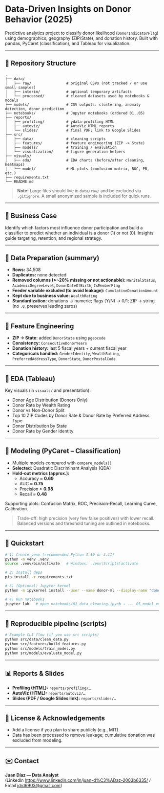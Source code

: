 # Data-Driven Insights on Donor Behavior (2025)

Predictive analytics project to classify donor likelihood (`DonorIndicatorFlag`) using demographics, geography (ZIP/State), and donation history.
Built with pandas, PyCaret (classification), and Tableau for visualization.

---

## 📁 Repository Structure

```
.
├── data/
│   ├── raw/                # original CSVs (not tracked / or use small samples)
│   ├── interim/            # optional temporary artifacts
│   └── processed/          # cleaned datasets used by notebooks & models
├── models/                 # CSV outputs: clustering, anomaly detection, donor prediction
├── notebooks/              # Jupyter notebooks (ordered 01..05)
├── reports/
│   ├── profiling/          # ydata-profiling HTML
│   ├── autoviz/            # AutoViz HTML reports
│   └── slides/             # final PDF; link to Google Slides
├── src/
│   ├── data/               # cleaning scripts
│   ├── features/           # feature engineering (ZIP -> State)
│   ├── models/             # training / evaluation
│   └── visualization/      # figure generation helpers
├── visuals/
│   ├── eda/                # EDA charts (before/after cleaning, heatmaps)
│   └── model/              # ML plots (confusion matrix, ROC, PR, etc.)
├── requirements.txt
└── README.md
```

> **Note:** Large files should live in `data/raw/` and be excluded via `.gitignore`. A small anonymized sample is included for quick runs.

---

## 🎯 Business Case

Identify which factors most influence donor participation and build a classifier to predict whether an individual is a donor (1) or not (0). Insights guide targeting, retention, and regional strategy.

---

## 🧹 Data Preparation (summary)

- **Rows:** 34,508  
- **Duplicates:** none detected  
- **Removed columns (>\~20% missing or not actionable):** `MaritalStatus`, `AcademicDegreeLevel`, `DonorDateOfBirth`, `IsMemberFlag`  
- **Feeder variable excluded (to avoid leakage):** `CumulativeDonationAmount`  
- **Kept due to business value:** `WealthRating`  
- **Standardization:** donations → numeric; flags (Y/N) → 0/1; ZIP → string (no `.0`, preserves leading zeros)

---

## 🧱 Feature Engineering

- **ZIP → State:** added `DonorState` using `pgeocode`
- **Consistency:** `ConsecutiveDonorYears`
- **Donation history:** last 5 fiscal years + current fiscal year
- **Categoricals handled:** `GenderIdentity`, `WealthRating`, `PreferredAddressType`, `DonorState`, `DonorPostalCode`

---

## 🔎 EDA (Tableau)

Key visuals (in `visuals/` and presentation):
- Donor Age Distribution (Donors Only)
- Donor Rate by Wealth Rating
- Donor vs Non-Donor Split
- Top 10 ZIP Codes by Donor Rate & Donor Rate by Preferred Address Type
- Donor Distribution by State
- Donor Rate by Gender Identity

---

## 🤖 Modeling (PyCaret – Classification)

- Multiple models compared with `compare_models()`
- **Selected:** Quadratic Discriminant Analysis (QDA)
- **Hold-out metrics (approx.):**
  - Accuracy ≈ **0.69**
  - AUC ≈ **0.75**
  - Precision ≈ **0.98**
  - Recall ≈ **0.48**

Supporting plots: Confusion Matrix, ROC, Precision-Recall, Learning Curve, Calibration.

> Trade-off: high precision (very few false positives) with lower recall. Balanced versions and threshold tuning are outlined in notebooks.

---

## 🚀 Quickstart

```bash
# 1) Create venv (recommended Python 3.10 or 3.11)
python -m venv .venv
source .venv/bin/activate   # Windows: .venv\Scripts\activate

# 2) Install deps
pip install -r requirements.txt

# 3) (Optional) Jupyter kernel
python -m ipykernel install --user --name donor-ml --display-name "donor-ml"

# 4) Run notebooks
jupyter lab   # open notebooks/01_data_cleaning.ipynb → ... 05_model_eval.ipynb
```

---

## 🔧 Reproducible pipeline (scripts)

```bash
# Example CLI flow (if you use src scripts)
python src/data/clean_data.py
python src/features/build_features.py
python src/models/train_model.py
python src/models/evaluate_model.py
```

---

## 📊 Reports & Slides

- **Profiling (HTML):** `reports/profiling/…`
- **AutoViz (HTML):** `reports/autoviz/…`
- **Slides (PDF / Google Slides link):** `reports/slides/…`

---

## 📜 License & Acknowledgements

- Add a license if you plan to share publicly (e.g., MIT).
- Data has been processed to remove leakage; cumulative donation was excluded from modeling.

---

## ✉️ Contact

**Juan Díaz — Data Analyst**  
(LinkedIn https://www.linkedin.com/in/juan-d%C3%ADaz-2003b6335/        / Email jdrd6903@gmail.com)
